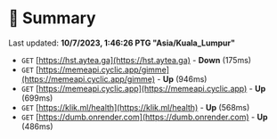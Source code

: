 # 📖 Summary
Last updated: **10/7/2023, 1:46:26 PTG "Asia/Kuala_Lumpur"**

- `GET` [https://hst.aytea.ga](https://hst.aytea.ga) - **Down** (175ms)
- `GET` [https://memeapi.cyclic.app/gimme](https://memeapi.cyclic.app/gimme) - **Up** (946ms)
- `GET` [https://memeapi.cyclic.app](https://memeapi.cyclic.app) - **Up** (699ms)
- `GET` [https://klik.ml/health](https://klik.ml/health) - **Up** (568ms)
- `GET` [https://dumb.onrender.com](https://dumb.onrender.com) - **Up** (486ms)
